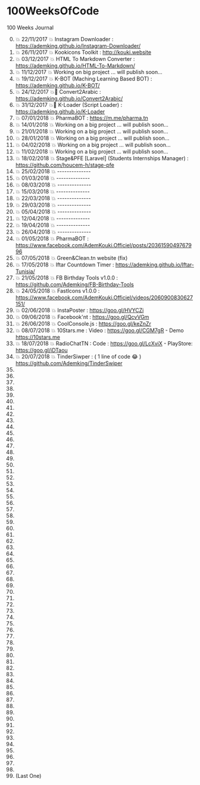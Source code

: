 # 100WeeksOfCode
100 Weeks Journal

0. :boom: 22/11/2017 :boom: Instagram Downloader : https://ademking.github.io/Instagram-Downloader/
1. :boom: 26/11/2017 :boom: Kookicons Toolkit : http://kouki.website
3. :boom: 03/12/2017 :boom: HTML To Markdown Converter : https://ademking.github.io/HTML-To-Markdown/
4. :boom: 11/12/2017 :boom: Working on big project ... will publish soon... 
5. :boom: 19/12/2017 :boom: K-BOT (Maching Learning Based BOT) : https://ademking.github.io/K-BOT/
6. :boom: 24/12/2017 :boom: ِConvert2Arabic : https://ademking.github.io/Convert2Arabic/
7. :boom: 31/12/2017 :boom: ِK-Loader (Script Loader) : https://ademking.github.io/K-Loader
8. :boom: 07/01/2018 :boom: PharmaBOT : https://m.me/pharma.tn
9. :boom: 14/01/2018 :boom: Working on a big project ... will publish soon...
10. :boom: 21/01/2018 :boom: Working on a big project ... will publish soon...
11. :boom: 28/01/2018 :boom: Working on a big project ... will publish soon...
12. :boom: 04/02/2018 :boom: Working on a big project ... will publish soon...
13. :boom: 11/02/2018 :boom: Working on a big project ... will publish soon...
14. :boom: 18/02/2018 :boom: Stage&PFE [Laravel] (Students Internships Manager) : https://github.com/houcem-h/stage-pfe
15. :boom: 25/02/2018 :boom: --------------
16. :boom: 01/03/2018 :boom: --------------
17. :boom: 08/03/2018 :boom: --------------
18. :boom: 15/03/2018 :boom: --------------
19. :boom: 22/03/2018 :boom: --------------
20. :boom: 29/03/2018 :boom: --------------
21. :boom: 05/04/2018 :boom: --------------
22. :boom: 12/04/2018 :boom: --------------
23. :boom: 19/04/2018 :boom: --------------
24. :boom: 26/04/2018 :boom: --------------
25. :boom: 01/05/2018 :boom: PharmaBOT : https://www.facebook.com/AdemKouki.Officiel/posts/2036159049767996
26. :boom: 07/05/2018 :boom: Green&Clean.tn website (fix)
27. :boom: 17/05/2018 :boom: Iftar Countdown Timer : https://ademking.github.io/Iftar-Tunisia/
28. :boom: 21/05/2018 :boom: FB Birthday Tools v1.0.0 : https://github.com/Ademking/FB-Birthday-Tools
29. :boom: 24/05/2018 :boom: FastIcons v1.0.0 : https://www.facebook.com/AdemKouki.Officiel/videos/2060900830627151/
30. :boom: 02/06/2018 :boom: InstaPoster : https://goo.gl/HVYCZi
31. :boom: 09/06/2018 :boom: Facebook'nt : https://goo.gl/QcvVGm
32. :boom: 26/06/2018 :boom: CoolConsole.js : https://goo.gl/keZnZr
33. :boom: 08/07/2018 :boom: 10Stars.me : Video : https://goo.gl/CGM7gR - Demo https://10stars.me 
34. :boom: 18/07/2018 :boom: RadioChatTN : Code : https://goo.gl/LcXviX - PlayStore: https://goo.gl/iDTaou
35. :boom: 20/07/2018 :boom: TinderSiwper : ( 1 line of code 😂 ) https://github.com/Ademking/TinderSwiper
36.
37.
38.
39.
40.
41.
42.
43.
44.
45.
46.
47.
48.
49.
50.
51.
52.
53.
54.
55.
56.
57.
58.
59.
60.
61.
62.
63.
64.
65.
66.
67.
68.
69.
70.
71.
72.
73.
74.
75.
76.
77.
78.
79.
80.
81.
82.
83.
84.
85.
86.
87.
88.
89.
90.
91.
92.
93.
94.
95.
96.
97.
98.
99.
100. (Last One)
